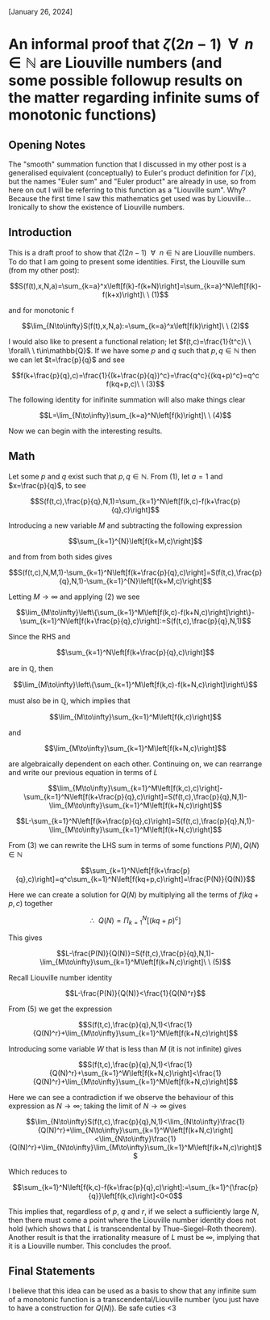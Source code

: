 [January 26, 2024]

# An informal proof that $\zeta(2n-1)\ \ \forall\ \ n\in\mathbb{N}$ are Liouville numbers (and some possible followup results on the matter regarding infinite sums of monotonic functions)

## Opening Notes
The "smooth" summation function that I discussed in my other post is a generalised equivalent (conceptually) to Euler's product definition for $\Gamma(x)$, but the names "Euler sum" and "Euler product" are already in use, so from here on out I will be referring to this function as a "Liouville sum". Why? Because the first time I saw this mathematics get used was by Liouville... Ironically to show the existence of Liouville numbers.

## Introduction
This is a draft proof to show that $\zeta(2n-1)\ \ \forall\ \ n\in\mathbb{N}$ are Liouville numbers. To do that I am going to present some identities. First, the Liouville sum (from my other post):
```math
S(f(t),x,N,a)=\sum_{k=a}^x\left[f(k)-f(k+N)\right]=\sum_{k=a}^N\left[f(k)-f(k+x)\right]\ \ (1)
```
and for monotonic f
```math
\lim_{N\to\infty}S(f(t),x,N,a):=\sum_{k=a}^x\left[f(k)\right]\ \ (2)
```
I would also like to present a functional relation; let $f(t,c)=\frac{1}{t^c}\ \ \forall\ \ t\in\mathbb{Q}$. If we have some $p$ and $q$ such that $p,q\in\mathbb{N}$ then we can let $t=\frac{p}{q}$ and see
```math
f(k+\frac{p}{q},c)=\frac{1}{(k+\frac{p}{q})^c}=\frac{q^c}{(kq+p)^c}=q^c f(kq+p,c)\ \ (3)
```
The following identity for inifinite summation will also make things clear
```math
L=\lim_{N\to\infty}\sum_{k=a}^N\left[f(k)\right]\ \ (4)
```

Now we can begin with the interesting results. 


## Math
Let some $p$ and $q$ exist such that $p,q\in\mathbb{N}$. From $(1)$, let $a=1$ and $x=\frac{p}{q}$, to see
```math
S(f(t,c),\frac{p}{q},N,1)=\sum_{k=1}^N\left[f(k,c)-f(k+\frac{p}{q},c)\right]
```

Introducing a new variable $M$ and subtracting the following expression
```math
\sum_{k=1}^{N}\left[f(k+M,c)\right]
```
and from from both sides gives
```math
S(f(t,c),N,M,1)-\sum_{k=1}^N\left[f(k+\frac{p}{q},c)\right]=S(f(t,c),\frac{p}{q},N,1)-\sum_{k=1}^{N}\left[f(k+M,c)\right]
```
Letting $M\to\infty$ and applying $(2)$ we see
```math
\lim_{M\to\infty}\left\{\sum_{k=1}^M\left[f(k,c)-f(k+N,c)\right]\right\}-\sum_{k=1}^N\left[f(k+\frac{p}{q},c)\right]:=S(f(t,c),\frac{p}{q},N,1)
```
Since the RHS and 
```math
\sum_{k=1}^N\left[f(k+\frac{p}{q},c)\right]
```
are in $\mathbb{Q}$, then 
```math
\lim_{M\to\infty}\left\{\sum_{k=1}^M\left[f(k,c)-f(k+N,c)\right]\right\}
```
must also be in $\mathbb{Q}$, which implies that
```math
\lim_{M\to\infty}\sum_{k=1}^M\left[f(k,c)\right]
```
and
```math
\lim_{M\to\infty}\sum_{k=1}^M\left[f(k+N,c)\right]
```
are algebraically dependent on each other. Continuing on, we can rearrange and write our previous equation in terms of $L$
```math
\lim_{M\to\infty}\sum_{k=1}^M\left[f(k,c),c)\right]-\sum_{k=1}^N\left[f(k+\frac{p}{q},c)\right]=S(f(t,c),\frac{p}{q},N,1)-\lim_{M\to\infty}\sum_{k=1}^M\left[f(k+N,c)\right]
```
```math
L-\sum_{k=1}^N\left[f(k+\frac{p}{q},c)\right]=S(f(t,c),\frac{p}{q},N,1)-\lim_{M\to\infty}\sum_{k=1}^M\left[f(k+N,c)\right]
```
From $(3)$ we can rewrite the LHS sum in terms of some functions $`P(N),Q(N)\in\mathbb{N}`$
```math
\sum_{k=1}^N\left[f(k+\frac{p}{q},c)\right]=q^c\sum_{k=1}^N\left[f(kq+p,c)\right]=\frac{P(N)}{Q(N)}
```
Here we can create a solution for $Q(N)$ by multiplying all the terms of $f(kq+p,c)$ together
```math
\therefore\ \ Q(N)=\Pi_{k=1}^N\left[(kq+p)^c\right]
```
This gives
```math
L-\frac{P(N)}{Q(N)}=S(f(t,c),\frac{p}{q},N,1)-\lim_{M\to\infty}\sum_{k=1}^M\left[f(k+N,c)\right]\ \ (5)
```
Recall Liouville number identity
```math
L-\frac{P(N)}{Q(N)}<\frac{1}{Q(N)^r}
```
From $(5)$ we get the expression
```math
S(f(t,c),\frac{p}{q},N,1)<\frac{1}{Q(N)^r}+\lim_{M\to\infty}\sum_{k=1}^M\left[f(k+N,c)\right]
```
Introducing some variable $W$ that is less than $M$ (it is not infinite) gives
```math
S(f(t,c),\frac{p}{q},N,1)<\frac{1}{Q(N)^r}+\sum_{k=1}^W\left[f(k+N,c)\right]<\frac{1}{Q(N)^r}+\lim_{M\to\infty}\sum_{k=1}^M\left[f(k+N,c)\right]
```
Here we can see a contradiction if we observe the behaviour of this expression as $N\to\infty$; taking the limit of $N\to\infty$ gives
```math
\lim_{N\to\infty}S(f(t,c),\frac{p}{q},N,1)<\lim_{N\to\infty}\frac{1}{Q(N)^r}+\lim_{N\to\infty}\sum_{k=1}^W\left[f(k+N,c)\right]<\lim_{N\to\infty}\frac{1}{Q(N)^r}+\lim_{N\to\infty}\lim_{M\to\infty}\sum_{k=1}^M\left[f(k+N,c)\right]
```
Which reduces to
```math
\sum_{k=1}^N\left[f(k,c)-f(k+\frac{p}{q},c)\right]:=\sum_{k=1}^{\frac{p}{q}}\left[f(k,c)\right]<0<0
```
This implies that, regardless of $p$, $q$ and $r$, if we select a sufficiently large $N$, then there must come a point where the Liouville number identity does not hold (which shows that $L$ is transcendental by Thue–Siegel–Roth theorem). Another result is that the irrationality measure of $L$ must be $\infty$, implying that it is a Liouville number. This concludes the proof.

## Final Statements
I believe that this idea can be used as a basis to show that any infinite sum of a monotonic function is a transcendental/Liouville number (you just have to have a construction for $`Q(N)`$). Be safe cuties <3
